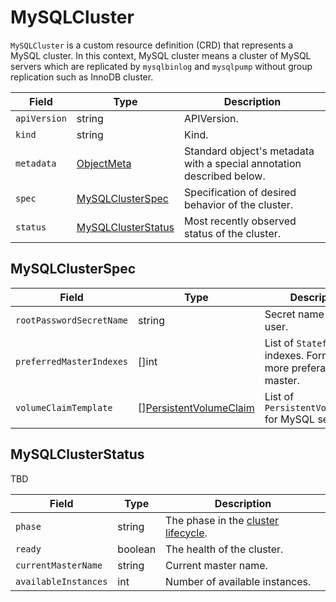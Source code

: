 MySQLCluster
============

`MySQLCluster` is a custom resource definition (CRD) that represents
a MySQL cluster. In this context, MySQL cluster means a cluster of MySQL servers
which are replicated by `mysqlbinlog` and `mysqlpump` without group replication
such as InnoDB cluster.

| Field        | Type                                      | Description                                                           |
| ------------ | ----------------------------------------- | --------------------------------------------------------------------- |
| `apiVersion` | string                                    | APIVersion.                                                           |
| `kind`       | string                                    | Kind.                                                                 |
| `metadata`   | [ObjectMeta]                              | Standard object's metadata with a special annotation described below. |
| `spec`       | [MySQLClusterSpec](#MySQLClusterSpec)     | Specification of desired behavior of the cluster.                     |
| `status`     | [MySQLClusterStatus](#MySQLClusterStatus) | Most recently observed status of the cluster.                         |

MySQLClusterSpec
----------------

| Field                    | Type                        | Description                                                          |
| ------------------------ | --------------------------- | -------------------------------------------------------------------- |
| `rootPasswordSecretName` | string                      | Secret name for root user.                                           |
| `preferredMasterIndexes` | []int                       | List of `StatefulSet` indexes. Former is more preferable for master. |
| `volumeClaimTemplate`    | \[\][PersistentVolumeClaim] | List of `PersistentVolumeClaim` for MySQL server pod.                |

MySQLClusterStatus
------------------

TBD

| Field                | Type    | Description                                                 |
| -------------------- | ------- | ----------------------------------------------------------- |
| `phase`              | string  | The phase in the [cluster lifecycle](cluster_lifecycle.md). |
| `ready`              | boolean | The health of the cluster.                                  |
| `currentMasterName`  | string  | Current master name.                                        |
| `availableInstances` | int     | Number of available instances.                              |

[ObjectMeta]: https://kubernetes.io/docs/reference/generated/kubernetes-api/v1.17/#objectmeta-v1-meta
[Time]: https://kubernetes.io/docs/reference/generated/kubernetes-api/v1.17/#time-v1-meta
[LabelSelector]: https://kubernetes.io/docs/reference/generated/kubernetes-api/v1.17/#labelselector-v1-meta
[PersistentVolumeClaim]: https://kubernetes.io/docs/reference/generated/kubernetes-api/v1.17/#persistentvolumeclaim-v1-core
